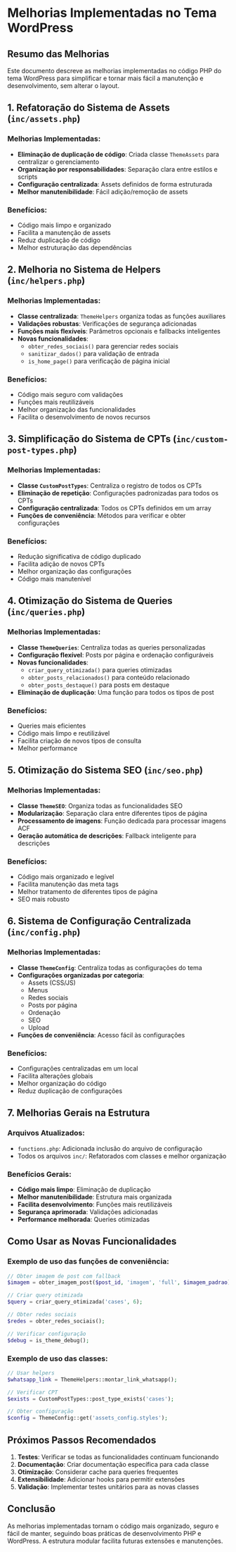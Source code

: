 # Melhorias Implementadas no Tema WordPress

## Resumo das Melhorias

Este documento descreve as melhorias implementadas no código PHP do tema WordPress para simplificar e tornar mais fácil a manutenção e desenvolvimento, sem alterar o layout.

## 1. Refatoração do Sistema de Assets (`inc/assets.php`)

### Melhorias Implementadas:

- **Eliminação de duplicação de código**: Criada classe `ThemeAssets` para centralizar o gerenciamento
- **Organização por responsabilidades**: Separação clara entre estilos e scripts
- **Configuração centralizada**: Assets definidos de forma estruturada
- **Melhor manutenibilidade**: Fácil adição/remoção de assets

### Benefícios:

- Código mais limpo e organizado
- Facilita a manutenção de assets
- Reduz duplicação de código
- Melhor estruturação das dependências

## 2. Melhoria no Sistema de Helpers (`inc/helpers.php`)

### Melhorias Implementadas:

- **Classe centralizada**: `ThemeHelpers` organiza todas as funções auxiliares
- **Validações robustas**: Verificações de segurança adicionadas
- **Funções mais flexíveis**: Parâmetros opcionais e fallbacks inteligentes
- **Novas funcionalidades**:
  - `obter_redes_sociais()` para gerenciar redes sociais
  - `sanitizar_dados()` para validação de entrada
  - `is_home_page()` para verificação de página inicial

### Benefícios:

- Código mais seguro com validações
- Funções mais reutilizáveis
- Melhor organização das funcionalidades
- Facilita o desenvolvimento de novos recursos

## 3. Simplificação do Sistema de CPTs (`inc/custom-post-types.php`)

### Melhorias Implementadas:

- **Classe `CustomPostTypes`**: Centraliza o registro de todos os CPTs
- **Eliminação de repetição**: Configurações padronizadas para todos os CPTs
- **Configuração centralizada**: Todos os CPTs definidos em um array
- **Funções de conveniência**: Métodos para verificar e obter configurações

### Benefícios:

- Redução significativa de código duplicado
- Facilita adição de novos CPTs
- Melhor organização das configurações
- Código mais manutenível

## 4. Otimização do Sistema de Queries (`inc/queries.php`)

### Melhorias Implementadas:

- **Classe `ThemeQueries`**: Centraliza todas as queries personalizadas
- **Configuração flexível**: Posts por página e ordenação configuráveis
- **Novas funcionalidades**:
  - `criar_query_otimizada()` para queries otimizadas
  - `obter_posts_relacionados()` para conteúdo relacionado
  - `obter_posts_destaque()` para posts em destaque
- **Eliminação de duplicação**: Uma função para todos os tipos de post

### Benefícios:

- Queries mais eficientes
- Código mais limpo e reutilizável
- Facilita criação de novos tipos de consulta
- Melhor performance

## 5. Otimização do Sistema SEO (`inc/seo.php`)

### Melhorias Implementadas:

- **Classe `ThemeSEO`**: Organiza todas as funcionalidades SEO
- **Modularização**: Separação clara entre diferentes tipos de página
- **Processamento de imagens**: Função dedicada para processar imagens ACF
- **Geração automática de descrições**: Fallback inteligente para descrições

### Benefícios:

- Código mais organizado e legível
- Facilita manutenção das meta tags
- Melhor tratamento de diferentes tipos de página
- SEO mais robusto

## 6. Sistema de Configuração Centralizada (`inc/config.php`)

### Melhorias Implementadas:

- **Classe `ThemeConfig`**: Centraliza todas as configurações do tema
- **Configurações organizadas por categoria**:
  - Assets (CSS/JS)
  - Menus
  - Redes sociais
  - Posts por página
  - Ordenação
  - SEO
  - Upload
- **Funções de conveniência**: Acesso fácil às configurações

### Benefícios:

- Configurações centralizadas em um local
- Facilita alterações globais
- Melhor organização do código
- Reduz duplicação de configurações

## 7. Melhorias Gerais na Estrutura

### Arquivos Atualizados:

- `functions.php`: Adicionada inclusão do arquivo de configuração
- Todos os arquivos `inc/`: Refatorados com classes e melhor organização

### Benefícios Gerais:

- **Código mais limpo**: Eliminação de duplicação
- **Melhor manutenibilidade**: Estrutura mais organizada
- **Facilita desenvolvimento**: Funções mais reutilizáveis
- **Segurança aprimorada**: Validações adicionadas
- **Performance melhorada**: Queries otimizadas

## Como Usar as Novas Funcionalidades

### Exemplo de uso das funções de conveniência:

```php
// Obter imagem de post com fallback
$imagem = obter_imagem_post($post_id, 'imagem', 'full', $imagem_padrao);

// Criar query otimizada
$query = criar_query_otimizada('cases', 6);

// Obter redes sociais
$redes = obter_redes_sociais();

// Verificar configuração
$debug = is_theme_debug();
```

### Exemplo de uso das classes:

```php
// Usar helpers
$whatsapp_link = ThemeHelpers::montar_link_whatsapp();

// Verificar CPT
$exists = CustomPostTypes::post_type_exists('cases');

// Obter configuração
$config = ThemeConfig::get('assets_config.styles');
```

## Próximos Passos Recomendados

1. **Testes**: Verificar se todas as funcionalidades continuam funcionando
2. **Documentação**: Criar documentação específica para cada classe
3. **Otimização**: Considerar cache para queries frequentes
4. **Extensibilidade**: Adicionar hooks para permitir extensões
5. **Validação**: Implementar testes unitários para as novas classes

## Conclusão

As melhorias implementadas tornam o código mais organizado, seguro e fácil de manter, seguindo boas práticas de desenvolvimento PHP e WordPress. A estrutura modular facilita futuras extensões e manutenções.
